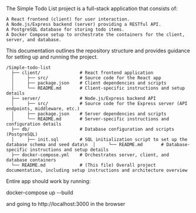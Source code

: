 The Simple Todo List project is a full-stack application that consists of:

    A React frontend (client) for user interaction.
    A Node.js/Express backend (server) providing a RESTful API.
    A PostgreSQL database for storing todo items.
    A Docker Compose setup to orchestrate the containers for the client, server, and database.

This documentation outlines the repository structure and provides guidance for setting up and running the project.

```
/Simple-todo-list
  ├── client/               # React frontend application
  │     ├── src/            # Source code for the React app
  │     ├── package.json    # Client dependencies and scripts
  │     └── README.md       # Client-specific instructions and setup details
  ├── server/               # Node.js/Express backend API
  │     ├── src/            # Source code for the Express server (API endpoints, middleware, etc.)
  │     ├── package.json    # Server dependencies and scripts
  │     └── README.md       # Server-specific instructions and configuration details
  ├── db/                   # Database configuration and scripts (PostgreSQL)
  │     ├── init.sql        # SQL initialization script to set up the database schema and seed data\n  │     └── README.md       # Database-specific instructions and setup details
  ├── docker-compose.yml    # Orchestrates server, client, and database containers
  └── README.md             # (This file) Overall project documentation, including setup instructions and architecture overview

```

Entire app should work by running:

docker-compose up --build

and going to http://localhost:3000 in the browser
